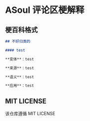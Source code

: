 # ASoul 评论区梗解释

## 梗百科格式

```markdown
## 不好归类的

#### test

**变体**：test

**来源**：test

**语义**：test

**应用**：test
```

## MIT LICENSE

该仓库遵循 MIT LICENSE


